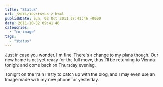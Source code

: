 ```yaml
---
title: "Status"
url: /2011/10/status-2.html
publishDate: Sun, 02 Oct 2011 07:41:46 +0000
date: 2011-10-02 09:41:46
categories: 
  - "no-image"
tags: 
  - "status"
---
```

<p>Just in case you wonder, I'm fine. There's a change to my plans though. Our new home is not yet ready for the full move, thus I'll be returning to Vienna tonight and come back on Thursday evening.</p>
<p>Tonight on the train I'll try to catch up with the blog, and I may even use an Image made with my new phone for yesterday.</p>
